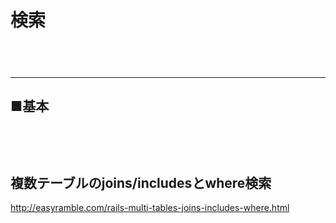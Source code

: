 
# 検索

　  
　  
- - - 
## ■基本
###
　  
　  




## 複数テーブルのjoins/includesとwhere検索
http://easyramble.com/rails-multi-tables-joins-includes-where.html


